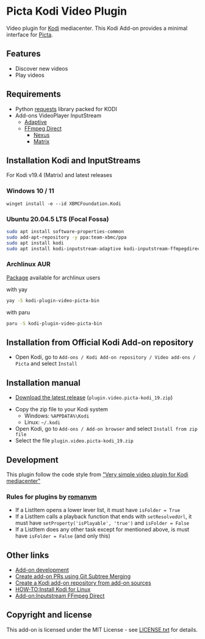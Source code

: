 # Picta Kodi Video Plugin

Video plugin for [Kodi](https://github.com/xbmc/xbmc) mediacenter. This Kodi Add-on provides a minimal interface for [Picta](https://www.picta.cu/).

## Features
- Discover new videos
- Play videos

## Requirements
- Python [requests](https://github.com/psf/requests) library packed for KODI
- Add-ons VideoPlayer InputStream
  - [Adaptive](https://github.com/xbmc/inputstream.adaptive)
  - [FFmpeg Direct](https://github.com/xbmc/inputstream.ffmpegdirect)
    - [Nexus](https://github.com/xbmc/inputstream.ffmpegdirect/tree/Nexus#build-instructions)
    - [Matrix](https://github.com/xbmc/inputstream.ffmpegdirect/tree/Matrix#build-instructions)

## Installation Kodi and InputStreams
For Kodi v19.4 (Matrix) and latest  releases

### Windows 10 / 11
```pwsh
winget install -e --id XBMCFoundation.Kodi
```

### Ubuntu 20.04.5 LTS (Focal Fossa) 
```bash
sudo apt install software-properties-common
sudo add-apt-repository -y ppa:team-xbmc/ppa
sudo apt install kodi
sudo apt install kodi-inputstream-adaptive kodi-inputstream-ffmpegdirect
```
### Archlinux AUR
[Package](https://aur.archlinux.org/packages/kodi-plugin-video-picta-bin) available for archlinux users

with yay
```bash
yay -S kodi-plugin-video-picta-bin
```

with paru
```bash
paru -S kodi-plugin-video-picta-bin
```

## Installation from Official Kodi Add-on repository
- Open Kodi, go to `Add-ons / Kodi Add-on repository / Video add-ons / Picta` and select `Install`

## Installation manual

* [Download the latest release](https://github.com/oleksis/plugin.video.picta/releases/latest) (`plugin.video.picta-kodi_19.zip`)
- Copy the zip file to your Kodi system
  - Windows: `%APPDATA%\Kodi`
  - Linux: `~/.kodi`
- Open Kodi, go to `Add-ons / Add-on browser` and select `Install from zip file`
- Select the file `plugin.video.picta-kodi_19.zip`

## Development
This plugin follow the code style from ["Very simple video plugin for Kodi mediacenter"](https://github.com/romanvm/plugin.video.example)

### Rules for plugins by [romanvm](https://github.com/romanvm)
- If a ListItem opens a lower lever list, it must have `isFolder = True`
- If a ListItem calls a playback function that ends with `setResolvedUrl`, it must have `setProperty('isPlayable', 'true')` and `isFolder = False`
- If a ListItem does any other task except for mentioned above, is must have `isFolder = False` (and only this)

## Other links
- [Add-on development](https://kodi.wiki/view/Add-on_development)
- [Create add-on PRs using Git Subtree Merging](https://kodi.wiki/view/HOW-TO:Create_add-on_PRs_using_Git_Subtree_Merging)
- [Create a Kodi add-on repository from add-on sources](https://github.com/chadparry/kodi-repository.chad.parry.org/blob/master/tools/create_repository.py)
- [HOW-TO:Install Kodi for Linux](https://kodi.wiki/view/HOW-TO:Install_Kodi_for_Linux)
- [Add-on:Inputstream FFmpeg Direct](https://kodi.wiki/view/Add-on:Inputstream_FFmpeg_Direct)

## Copyright and license

This add-on is licensed under the MIT License - see [LICENSE.txt](LICENSE.txt) for details.
